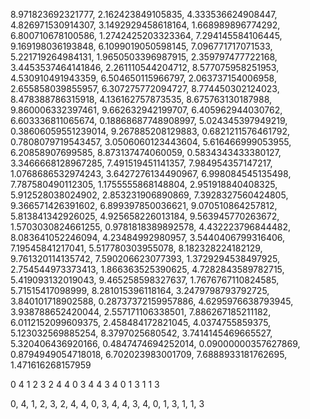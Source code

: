 8.971823692321777, 2.162423849105835, 4.333536624908447, 4.826971530914307, 3.1492929458618164,
1.668989896774292, 6.800710678100586, 1.2742425203323364, 7.294145584106445, 9.169198036193848,
6.1099019050598145, 7.096771717071533, 5.221719264984131, 1.9650503396987915, 2.359797477722168,
3.4453537464141846, 2.261110544204712, 8.577075958251953, 4.530910491943359, 6.504650115966797,
2.063737154006958, 2.655858039855957, 6.307275772094727, 8.774450302124023, 8.478388786315918,
4.136162757873535, 8.675763130187988, 9.860006332397461, 9.662632942199707, 6.405962944030762,
6.603336811065674, 0.18868687748908997, 5.024345397949219, 0.38606059551239014, 9.267885208129883,
0.6821211576461792, 0.7808079719543457, 3.0506060123443604, 5.616466999053955, 6.20858907699585,
8.873137474060059, 0.5834343433380127, 3.3466668128967285, 7.491519451141357, 7.984954357147217,
1.0768686532974243, 3.6427276134490967, 6.998084545135498, 7.787580490112305, 1.1755555868148804,
2.951918840408325, 5.912528038024902, 2.853231906890869, 7.3928327560424805, 9.366571426391602,
6.899397850036621, 9.070510864257812, 5.813841342926025, 4.925658226013184, 9.563945770263672,
1.5703030824661255, 0.9781818389892578, 4.432223796844482, 8.083641052246094, 4.23484992980957,
3.5440406799316406, 7.19545841217041, 5.517780303955078, 8.182328224182129, 9.761320114135742,
7.590206623077393, 1.3729294538497925, 2.754544973373413, 1.866363525390625, 4.7282843589782715,
5.419093132019043, 9.465258598327637, 1.7676767110824585, 5.71515417098999, 8.281015396118164,
3.2479798793792725, 3.840101718902588, 0.28737372159957886, 4.6295976638793945, 3.938788652420044,
2.557171106338501, 7.886267185211182, 6.0112152099609375, 2.458484172821045, 4.0374755859375,
5.123032569885254, 8.3797025680542, 3.7414145469665527, 5.320406436920166, 0.4847474694252014,
0.09000000357627869, 0.8794949054718018, 6.702023983001709, 7.6888933181762695, 1.471616268157959

0 4 1 2 3 2 4 4 0 3 4 4 3 4 0 1 3 1 1 3

0, 4, 1, 2, 3, 2, 4, 4, 0, 3, 4, 4, 3, 4, 0, 1, 3, 1, 1, 3
